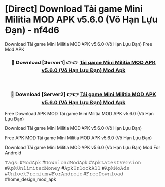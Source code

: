 # [Direct] Download Tải game Mini Militia MOD APK v5.6.0 (Vô Hạn Lựu Đạn) - nf4d6
Download Tải game Mini Militia MOD APK v5.6.0 (Vô Hạn Lựu Đạn) Free Mod APK

<div align="center">
<h3>🔴 Download [Server1] 👉👉 <a href="https://apk-comot.site?title=Tải_game_Mini_Militia_MOD_APK_v5.6.0_(Vô_Hạn_Lựu_Đạn)">Tải game Mini Militia MOD APK v5.6.0 (Vô Hạn Lựu Đạn) Mod Apk</a></h3><br>

<h3>🔴 Download [Server2] 👉👉 <a href="https://apk-comot.site?title=Tải_game_Mini_Militia_MOD_APK_v5.6.0_(Vô_Hạn_Lựu_Đạn)">Tải game Mini Militia MOD APK v5.6.0 (Vô Hạn Lựu Đạn) Mod Apk</a></h3>
</div>


Free Download APK MOD Tải game Mini Militia MOD APK v5.6.0 (Vô Hạn Lựu Đạn)

Download Tải game Mini Militia MOD APK v5.6.0 (Vô Hạn Lựu Đạn) 

Free APK MOD Tải game Mini Militia MOD APK v5.6.0 (Vô Hạn Lựu Đạn) 

Download Tải game Mini Militia MOD APK v5.6.0 (Vô Hạn Lựu Đạn) Mod For Android

𝚃𝚊𝚐𝚜: #𝙼𝚘𝚍𝙰𝚙𝚔 #𝙳𝚘𝚠𝚗𝚕𝚘𝚊𝚍𝙼𝚘𝚍𝙰𝚙𝚔 #𝙰𝚙𝚔𝙻𝚊𝚝𝚎𝚜𝚝𝚅𝚎𝚛𝚜𝚒𝚘𝚗 #𝙰𝚙𝚔𝚄𝚗𝚕𝚒𝚖𝚒𝚝𝚎𝚍𝙼𝚘𝚗𝚎𝚢 #𝙰𝚙𝚔𝚄𝚗𝚕𝚘𝚌𝚔𝙰𝚕𝚕 #𝙰𝚙𝚔𝙽𝚘𝙰𝚍𝚜 #𝚄𝚗𝚕𝚘𝚌𝚔𝙿𝚛𝚎𝚖𝚒𝚞𝚖 #𝙵𝚘𝚛𝙰𝚗𝚍𝚛𝚘𝚒𝚍 #𝙵𝚛𝚎𝚎𝙳𝚘𝚠𝚗𝚕𝚘𝚊𝚍 #home_design_mod_apk